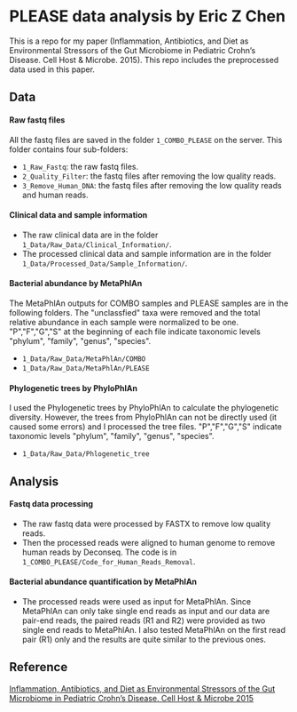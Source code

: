 # PLEASE data analysis by Eric Z Chen
This is a repo for my paper (Inflammation, Antibiotics, and Diet as Environmental Stressors of the Gut Microbiome in Pediatric Crohn’s Disease. Cell Host & Microbe. 2015). This repo includes the preprocessed data used in this paper. 



## Data

#### Raw fastq files
All the fastq files are saved in the folder `1_COMBO_PLEASE` on the server. This folder contains four sub-folders:  
- `1_Raw_Fastq`: the raw fastq files.  
- `2_Quality_Filter`: the fastq files after removing the low quality reads.   
- `3_Remove_Human_DNA`: the fastq files after removing the low quality reads and human reads.  


#### Clinical data and sample information
- The raw clinical data are in the folder `1_Data/Raw_Data/Clinical_Information/`.
- The processed clinical data and sample information are in the folder `1_Data/Processed_Data/Sample_Information/`.


#### Bacterial abundance by MetaPhlAn
The MetaPhlAn outputs for COMBO samples and PLEASE samples are in the following folders. The "unclassfied" taxa were removed and the total relative abundance in each sample were normalized to be one.  "P","F","G","S" at the beginning of each file indicate taxonomic levels "phylum", "family", "genus", "species".  
- `1_Data/Raw_Data/MetaPhlAn/COMBO`  
- `1_Data/Raw_Data/MetaPhlAn/PLEASE`

#### Phylogenetic trees by PhyloPhlAn
I used the Phylogenetic trees by PhyloPhlAn to calculate the phylogenetic diversity. However, the trees from PhyloPhlAn can not be directly used (it caused some errors) and I processed the tree files. "P","F","G","S"  indicate taxonomic levels "phylum", "family", "genus", "species".    
- `1_Data/Raw_Data/Phlogenetic_tree`

## Analysis

#### Fastq data processing
- The raw fastq data were processed by FASTX to remove low quality reads. 
- Then the processed reads were aligned to human genome to remove human reads by Deconseq. The code is in `1_COMBO_PLEASE/Code_for_Human_Reads_Removal`.

#### Bacterial abundance quantification by MetaPhlAn
- The processed reads were used as input for MetaPhlAn. Since MetaPhlAn can only take single end reads as input and our data are pair-end reads, the paired reads (R1 and R2) were provided as two single end reads to MetaPhlAn. I also tested MetaPhlAn on the first read pair (R1) only and the results are quite similar to the previous ones. 

## Reference
[Inflammation, Antibiotics, and Diet as Environmental Stressors of the Gut Microbiome in Pediatric Crohn’s Disease. Cell Host & Microbe 2015](https://www.sciencedirect.com/science/article/pii/S1931312815003777) 



